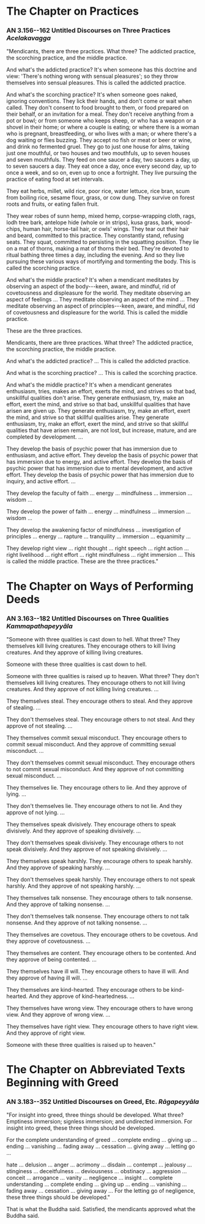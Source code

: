 # The Chapter on Practices

### AN 3.156--162 Untitled Discourses on Three Practices  *Acelakavagga*

"Mendicants, there are three practices. What three? The addicted
practice, the scorching practice, and the middle practice.

And what's the addicted practice? It's when someone has this doctrine
and view: 'There's nothing wrong with sensual pleasures'; so they throw
themselves into sensual pleasures. This is called the addicted practice.

And what's the scorching practice? It's when someone goes naked,
ignoring conventions. They lick their hands, and don't come or wait when
called. They don't consent to food brought to them, or food prepared on
their behalf, or an invitation for a meal. They don't receive anything
from a pot or bowl; or from someone who keeps sheep, or who has a weapon
or a shovel in their home; or where a couple is eating; or where there
is a woman who is pregnant, breastfeeding, or who lives with a man; or
where there's a dog waiting or flies buzzing. They accept no fish or
meat or beer or wine, and drink no fermented gruel. They go to just one
house for alms, taking just one mouthful, or two houses and two
mouthfuls, up to seven houses and seven mouthfuls. They feed on one
saucer a day, two saucers a day, up to seven saucers a day. They eat
once a day, once every second day, up to once a week, and so on, even up
to once a fortnight. They live pursuing the practice of eating food at
set intervals.

They eat herbs, millet, wild rice, poor rice, water lettuce, rice bran,
scum from boiling rice, sesame flour, grass, or cow dung. They survive
on forest roots and fruits, or eating fallen fruit.

They wear robes of sunn hemp, mixed hemp, corpse-wrapping cloth, rags,
lodh tree bark, antelope hide (whole or in strips), kusa grass, bark,
wood-chips, human hair, horse-tail hair, or owls' wings. They tear out
their hair and beard, committed to this practice. They constantly stand,
refusing seats. They squat, committed to persisting in the squatting
position. They lie on a mat of thorns, making a mat of thorns their bed.
They're devoted to ritual bathing three times a day, including the
evening. And so they live pursuing these various ways of mortifying and
tormenting the body. This is called the scorching practice.

And what's the middle practice? It's when a mendicant meditates by
observing an aspect of the body---keen, aware, and mindful, rid of
covetousness and displeasure for the world. They meditate observing an
aspect of feelings ... They meditate observing an aspect of the mind ...
They meditate observing an aspect of principles---keen, aware, and
mindful, rid of covetousness and displeasure for the world. This is
called the middle practice.

These are the three practices.

<!--pg-->
Mendicants, there are three practices. What three? The addicted
practice, the scorching practice, the middle practice.

And what's the addicted practice? ... This is called the addicted
practice.

And what is the scorching practice? ... This is called the scorching
practice.

And what's the middle practice? It's when a mendicant generates
enthusiasm, tries, makes an effort, exerts the mind, and strives so that
bad, unskillful qualities don't arise. They generate enthusiasm, try,
make an effort, exert the mind, and strive so that bad, unskillful
qualities that have arisen are given up. They generate enthusiasm, try,
make an effort, exert the mind, and strive so that skillful qualities
arise. They generate enthusiasm, try, make an effort, exert the mind,
and strive so that skillful qualities that have arisen remain, are not
lost, but increase, mature, and are completed by development. ...

They develop the basis of psychic power that has immersion due to
enthusiasm, and active effort. They develop the basis of psychic power
that has immersion due to energy, and active effort. They develop the
basis of psychic power that has immersion due to mental development, and
active effort. They develop the basis of psychic power that has
immersion due to inquiry, and active effort. ...

They develop the faculty of faith ... energy ... mindfulness ...
immersion ... wisdom ...

They develop the power of faith ... energy ... mindfulness ... immersion
... wisdom ...

They develop the awakening factor of mindfulness ... investigation of
principles ... energy ... rapture ... tranquility ... immersion ...
equanimity ...

They develop right view ... right thought ... right speech ... right
action ... right livelihood ... right effort ... right mindfulness ...
right immersion ... This is called the middle practice. These are the
three practices."

<!--pg-->
# The Chapter on Ways of Performing Deeds

### AN 3.163--182 Untitled Discourses on Three Qualities  *Kammapathapeyyāla*

"Someone with three qualities is cast down to hell. What three? They
themselves kill living creatures. They encourage others to kill living
creatures. And they approve of killing living creatures.

Someone with these three qualities is cast down to hell.

Someone with three qualities is raised up to heaven. What three? They
don't themselves kill living creatures. They encourage others to not
kill living creatures. And they approve of not killing living creatures.
...

They themselves steal. They encourage others to steal. And they approve
of stealing. ...

They don't themselves steal. They encourage others to not steal. And
they approve of not stealing. ...

They themselves commit sexual misconduct. They encourage others to
commit sexual misconduct. And they approve of committing sexual
misconduct. ...

They don't themselves commit sexual misconduct. They encourage others to
not commit sexual misconduct. And they approve of not committing sexual
misconduct. ...

They themselves lie. They encourage others to lie. And they approve of
lying. ...

They don't themselves lie. They encourage others to not lie. And they
approve of not lying. ...

They themselves speak divisively. They encourage others to speak
divisively. And they approve of speaking divisively. ...

They don't themselves speak divisively. They encourage others to not
speak divisively. And they approve of not speaking divisively. ...

They themselves speak harshly. They encourage others to speak harshly.
And they approve of speaking harshly. ...

They don't themselves speak harshly. They encourage others to not speak
harshly. And they approve of not speaking harshly. ...

They themselves talk nonsense. They encourage others to talk nonsense.
And they approve of talking nonsense. ...

They don't themselves talk nonsense. They encourage others to not talk
nonsense. And they approve of not talking nonsense. ...

They themselves are covetous. They encourage others to be covetous. And
they approve of covetousness. ...

They themselves are content. They encourage others to be contented. And
they approve of being contented. ...

They themselves have ill will. They encourage others to have ill will.
And they approve of having ill will. ...

They themselves are kind-hearted. They encourage others to be
kind-hearted. And they approve of kind-heartedness. ...

They themselves have wrong view. They encourage others to have wrong
view. And they approve of wrong view. ...

They themselves have right view. They encourage others to have right
view. And they approve of right view.

Someone with these three qualities is raised up to heaven."

<!--pg-->
# The Chapter on Abbreviated Texts Beginning with Greed

### AN 3.183--352 Untitled Discourses on Greed, Etc.  *Rāgapeyyāla*

"For insight into greed, three things should be developed. What three?
Emptiness immersion; signless immersion; and undirected immersion. For
insight into greed, these three things should be developed.

For the complete understanding of greed ... complete ending ... giving
up ... ending ... vanishing ... fading away ... cessation ... giving
away ... letting go ...

hate ... delusion ... anger ... acrimony ... disdain ... contempt ...
jealousy ... stinginess ... deceitfulness ... deviousness ... obstinacy
... aggression ... conceit ... arrogance ... vanity ... negligence ...
insight ... complete understanding ... complete ending ... giving up ...
ending ... vanishing ... fading away ... cessation ... giving away ...
For the letting go of negligence, these three things should be
developed."

That is what the Buddha said. Satisfied, the mendicants approved what
the Buddha said.